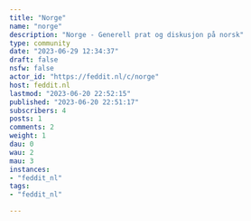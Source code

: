 ```yaml
---
title: "Norge" 
name: "norge"
description: "Norge - Generell prat og diskusjon på norsk"
type: community
date: "2023-06-29 12:34:37"
draft: false
nsfw: false
actor_id: "https://feddit.nl/c/norge"
host: feddit.nl
lastmod: "2023-06-20 22:52:15"
published: "2023-06-20 22:51:17"
subscribers: 4
posts: 1
comments: 2
weight: 1
dau: 0
wau: 2
mau: 3
instances:
- "feddit_nl"
tags: 
- "feddit_nl"

---
```

